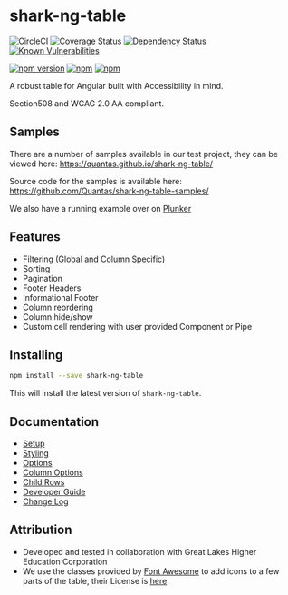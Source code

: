 # shark-ng-table

[![CircleCI](https://circleci.com/gh/Quantas/shark-ng-table.svg?style=shield)](https://circleci.com/gh/Quantas/shark-ng-table)
[![Coverage Status](https://coveralls.io/repos/github/Quantas/shark-ng-table/badge.svg?branch=master)](https://coveralls.io/github/Quantas/shark-ng-table?branch=master)
[![Dependency Status](https://david-dm.org/quantas/shark-ng-table.svg)](https://david-dm.org/quantas/shark-ng-table)
[![Known Vulnerabilities](https://snyk.io/test/github/Quantas/shark-ng-table/badge.svg)](https://snyk.io/test/github/Quantas/shark-ng-table)

[![npm version](https://badge.fury.io/js/shark-ng-table.svg)][npm-badge-url]
[![npm](https://img.shields.io/npm/l/shark-ng-table.svg)][npm-badge-url]
[![npm](https://img.shields.io/npm/dm/shark-ng-table.svg)][npm-badge-url]

[npm-badge-url]: https://www.npmjs.com/package/shark-ng-table

A robust table for Angular built with Accessibility in mind.

Section508 and WCAG 2.0 AA compliant.

## Samples

There are a number of samples available in our test project, they can be viewed here: https://quantas.github.io/shark-ng-table/

Source code for the samples is available here: https://github.com/Quantas/shark-ng-table-samples/

We also have a running example over on [Plunker](https://embed.plnkr.co/Xus5zm/)

## Features

- Filtering (Global and Column Specific)
- Sorting
- Pagination
- Footer Headers
- Informational Footer
- Column reordering
- Column hide/show
- Custom cell rendering with user provided Component or Pipe

## Installing

```bash
npm install --save shark-ng-table
```

This will install the latest version of `shark-ng-table`.

## Documentation

 - [Setup <shark-table>](usage/setup.md)
 - [Styling <shark-table>](usage/styling.md)
 - [<shark-table> Options](usage/shark-table-options.md)
 - [Column Options](usage/column-options.md)
 - [Child Rows](usage/child-rows.md)
 - [Developer Guide](usage/developers.md)
 - [Change Log](CHANGELOG.md)
 
## Attribution

 - Developed and tested in collaboration with Great Lakes Higher Education Corporation
 - We use the classes provided by [Font Awesome](https://fontawesome.com/) to add icons to a few parts of the table, their License is [here](https://fontawesome.com/license).